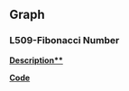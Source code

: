 ## Graph

### L509-Fibonacci Number
**[Description**](https://structy.net/problems/undirected-path)**

**[Code](./03.undirected_path.py)**